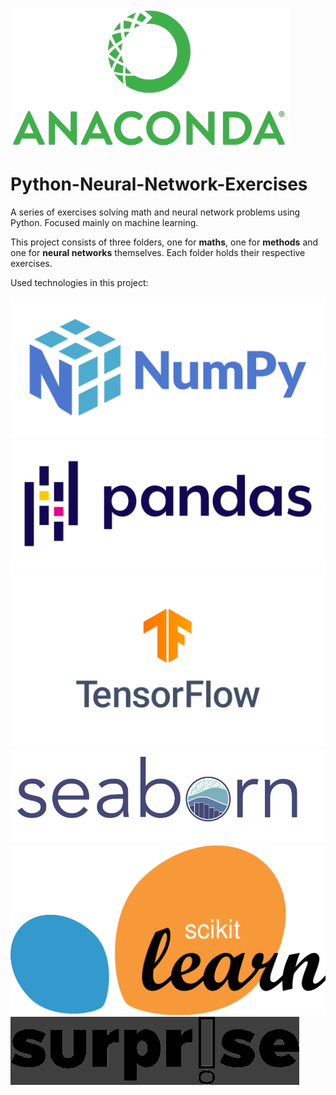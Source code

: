 ![Anaconda Logo](/res/Anaconda_Logo.png)

# Python-Neural-Network-Exercises

A series of exercises solving math and neural network problems using Python. Focused mainly on machine learning.

This project consists of three folders, one for <strong>maths</strong>, one for <strong>methods</strong> and one for
<strong>neural networks</strong> themselves. Each folder holds their respective exercises.

Used technologies in this project:

![Numpy Logo](/res/Numpy_Logo.png)
![Pandas Logo](/res/Pandas_Logo.png)
![Tensorflow Logo](/res/Tensorflow_Logo.png)
![Seaborn Logo](/res/Seaborn_Logo.png)
![Scikit Logo](/res/Scikit_Logo.png)
![Surprise Logo](/res/Surprise_Logo.png)
